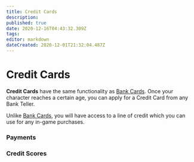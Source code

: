 ```yaml
---
title: Credit Cards
description: 
published: true
date: 2020-12-16T04:43:32.309Z
tags: 
editor: markdown
dateCreated: 2020-12-01T21:32:04.487Z
---
```


# Credit Cards

**Credit Cards** have the same functionality as [Bank Cards](/character/bank-cards). Once your character reaches a certain age, you can apply for a Credit Card from any Bank Teller.

Unlike [Bank Cards](/character/bank-cards), you will have access to a line of credit which you can use for any in-game purchases.

### Payments

### Credit Scores